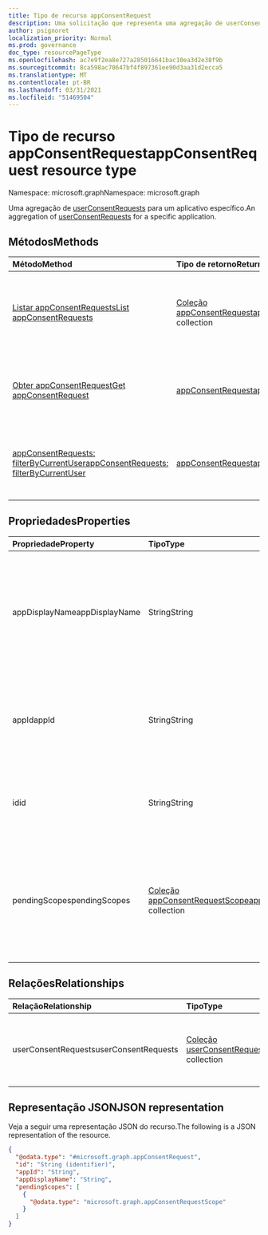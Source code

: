 ```yaml
---
title: Tipo de recurso appConsentRequest
description: Uma solicitação que representa uma agregação de userConsentRequests para um aplicativo específico.
author: psignoret
localization_priority: Normal
ms.prod: governance
doc_type: resourcePageType
ms.openlocfilehash: ac7e9f2ea8e727a285016641bac10ea3d2e38f9b
ms.sourcegitcommit: 8ca598ac70647bf4f897361ee90d3aa31d2ecca5
ms.translationtype: MT
ms.contentlocale: pt-BR
ms.lasthandoff: 03/31/2021
ms.locfileid: "51469504"
---
```

# <a name="appconsentrequest-resource-type"></a><span data-ttu-id="f563a-103">Tipo de recurso appConsentRequest</span><span class="sxs-lookup"><span data-stu-id="f563a-103">appConsentRequest resource type</span></span>

<span data-ttu-id="f563a-104">Namespace: microsoft.graph</span><span class="sxs-lookup"><span data-stu-id="f563a-104">Namespace: microsoft.graph</span></span>

<span data-ttu-id="f563a-105">Uma agregação de [userConsentRequests](../resources/userconsentrequest.md) para um aplicativo específico.</span><span class="sxs-lookup"><span data-stu-id="f563a-105">An aggregation of [userConsentRequests](../resources/userconsentrequest.md) for a specific application.</span></span>

## <a name="methods"></a><span data-ttu-id="f563a-106">Métodos</span><span class="sxs-lookup"><span data-stu-id="f563a-106">Methods</span></span>

|<span data-ttu-id="f563a-107">Método</span><span class="sxs-lookup"><span data-stu-id="f563a-107">Method</span></span>|<span data-ttu-id="f563a-108">Tipo de retorno</span><span class="sxs-lookup"><span data-stu-id="f563a-108">Return type</span></span>|<span data-ttu-id="f563a-109">Descrição</span><span class="sxs-lookup"><span data-stu-id="f563a-109">Description</span></span>|
|:---|:---|:---|
|[<span data-ttu-id="f563a-110">Listar appConsentRequests</span><span class="sxs-lookup"><span data-stu-id="f563a-110">List appConsentRequests</span></span>](../api/appconsentrequest-list.md)|<span data-ttu-id="f563a-111">[Coleção appConsentRequest](../resources/appconsentrequest.md)</span><span class="sxs-lookup"><span data-stu-id="f563a-111">[appConsentRequest](../resources/appconsentrequest.md) collection</span></span>|<span data-ttu-id="f563a-112">Obter uma lista dos [objetos appConsentRequest](../resources/appconsentrequest.md) e suas propriedades.</span><span class="sxs-lookup"><span data-stu-id="f563a-112">Get a list of the [appConsentRequest](../resources/appconsentrequest.md) objects and their properties.</span></span>|
|[<span data-ttu-id="f563a-113">Obter appConsentRequest</span><span class="sxs-lookup"><span data-stu-id="f563a-113">Get appConsentRequest</span></span>](../api/appconsentrequest-get.md)|[<span data-ttu-id="f563a-114">appConsentRequest</span><span class="sxs-lookup"><span data-stu-id="f563a-114">appConsentRequest</span></span>](../resources/appconsentrequest.md)|<span data-ttu-id="f563a-115">Leia as propriedades e as relações de um [objeto appConsentRequest.](../resources/appconsentrequest.md)</span><span class="sxs-lookup"><span data-stu-id="f563a-115">Read the properties and relationships of an [appConsentRequest](../resources/appconsentrequest.md) object.</span></span>|
|[<span data-ttu-id="f563a-116">appConsentRequests: filterByCurrentUser</span><span class="sxs-lookup"><span data-stu-id="f563a-116">appConsentRequests: filterByCurrentUser</span></span>](../api/appconsentrequest-filterByCurrentUser.md)|[<span data-ttu-id="f563a-117">appConsentRequest</span><span class="sxs-lookup"><span data-stu-id="f563a-117">appConsentRequest</span></span>](../resources/appconsentrequest.md)|<span data-ttu-id="f563a-118">Uma lista do [appConsentRequests](../resources/appconsentrequest.md) para o qual o usuário atual é o revistor</span><span class="sxs-lookup"><span data-stu-id="f563a-118">A list of the [appConsentRequests](../resources/appconsentrequest.md) for which the current user is the reviewer</span></span>|

## <a name="properties"></a><span data-ttu-id="f563a-119">Propriedades</span><span class="sxs-lookup"><span data-stu-id="f563a-119">Properties</span></span>

|<span data-ttu-id="f563a-120">Propriedade</span><span class="sxs-lookup"><span data-stu-id="f563a-120">Property</span></span>|<span data-ttu-id="f563a-121">Tipo</span><span class="sxs-lookup"><span data-stu-id="f563a-121">Type</span></span>|<span data-ttu-id="f563a-122">Descrição</span><span class="sxs-lookup"><span data-stu-id="f563a-122">Description</span></span>|
|:---|:---|:---|
|<span data-ttu-id="f563a-123">appDisplayName</span><span class="sxs-lookup"><span data-stu-id="f563a-123">appDisplayName</span></span>|<span data-ttu-id="f563a-124">String</span><span class="sxs-lookup"><span data-stu-id="f563a-124">String</span></span>|<span data-ttu-id="f563a-125">O nome de exibição do aplicativo para o qual o consentimento é solicitado.</span><span class="sxs-lookup"><span data-stu-id="f563a-125">The display name of the app for which consent is requested.</span></span> <span data-ttu-id="f563a-126">Obrigatório.</span><span class="sxs-lookup"><span data-stu-id="f563a-126">Required.</span></span> <span data-ttu-id="f563a-127">Suporta `$filter` ( `eq` somente) e `$orderby` .</span><span class="sxs-lookup"><span data-stu-id="f563a-127">Supports `$filter` (`eq` only) and `$orderby`.</span></span> |
|<span data-ttu-id="f563a-128">appId</span><span class="sxs-lookup"><span data-stu-id="f563a-128">appId</span></span>|<span data-ttu-id="f563a-129">String</span><span class="sxs-lookup"><span data-stu-id="f563a-129">String</span></span>|<span data-ttu-id="f563a-130">O identificador do aplicativo.</span><span class="sxs-lookup"><span data-stu-id="f563a-130">The identifier of the application.</span></span> <span data-ttu-id="f563a-131">Obrigatório.</span><span class="sxs-lookup"><span data-stu-id="f563a-131">Required.</span></span> <span data-ttu-id="f563a-132">Suporta `$filter` ( `eq` somente) e `$orderby` .</span><span class="sxs-lookup"><span data-stu-id="f563a-132">Supports `$filter` (`eq` only) and `$orderby`.</span></span> |
|<span data-ttu-id="f563a-133">id</span><span class="sxs-lookup"><span data-stu-id="f563a-133">id</span></span>|<span data-ttu-id="f563a-134">String</span><span class="sxs-lookup"><span data-stu-id="f563a-134">String</span></span>|<span data-ttu-id="f563a-135">O identificador da solicitação de consentimento do aplicativo.</span><span class="sxs-lookup"><span data-stu-id="f563a-135">The identifier of the app consent request.</span></span> <span data-ttu-id="f563a-136">Obrigatório.</span><span class="sxs-lookup"><span data-stu-id="f563a-136">Required.</span></span>|
|<span data-ttu-id="f563a-137">pendingScopes</span><span class="sxs-lookup"><span data-stu-id="f563a-137">pendingScopes</span></span>|<span data-ttu-id="f563a-138">[Coleção appConsentRequestScope](../resources/appconsentrequestscope.md)</span><span class="sxs-lookup"><span data-stu-id="f563a-138">[appConsentRequestScope](../resources/appconsentrequestscope.md) collection</span></span>|<span data-ttu-id="f563a-139">Uma lista de escopos pendentes aguardando aprovação.</span><span class="sxs-lookup"><span data-stu-id="f563a-139">A list of pending scopes waiting for approval.</span></span> <span data-ttu-id="f563a-140">Isso será vazio se o consentType for `Static` .</span><span class="sxs-lookup"><span data-stu-id="f563a-140">This is empty if the consentType is `Static`.</span></span> <span data-ttu-id="f563a-141">Obrigatório.</span><span class="sxs-lookup"><span data-stu-id="f563a-141">Required.</span></span>|

## <a name="relationships"></a><span data-ttu-id="f563a-142">Relações</span><span class="sxs-lookup"><span data-stu-id="f563a-142">Relationships</span></span>

|<span data-ttu-id="f563a-143">Relação</span><span class="sxs-lookup"><span data-stu-id="f563a-143">Relationship</span></span>|<span data-ttu-id="f563a-144">Tipo</span><span class="sxs-lookup"><span data-stu-id="f563a-144">Type</span></span>|<span data-ttu-id="f563a-145">Descrição</span><span class="sxs-lookup"><span data-stu-id="f563a-145">Description</span></span>|
|:---|:---|:---|
|<span data-ttu-id="f563a-146">userConsentRequests</span><span class="sxs-lookup"><span data-stu-id="f563a-146">userConsentRequests</span></span>|<span data-ttu-id="f563a-147">[Coleção userConsentRequest](../resources/userconsentrequest.md)</span><span class="sxs-lookup"><span data-stu-id="f563a-147">[userConsentRequest](../resources/userconsentrequest.md) collection</span></span>|<span data-ttu-id="f563a-148">Uma lista de solicitações pendentes de consentimento do usuário.</span><span class="sxs-lookup"><span data-stu-id="f563a-148">A list of pending user consent requests.</span></span>|

## <a name="json-representation"></a><span data-ttu-id="f563a-149">Representação JSON</span><span class="sxs-lookup"><span data-stu-id="f563a-149">JSON representation</span></span>

<span data-ttu-id="f563a-150">Veja a seguir uma representação JSON do recurso.</span><span class="sxs-lookup"><span data-stu-id="f563a-150">The following is a JSON representation of the resource.</span></span>
<!-- {
  "blockType": "resource",
  "keyProperty": "id",
  "@odata.type": "microsoft.graph.appConsentRequest",
  "openType": false
}
-->
``` json
{
  "@odata.type": "#microsoft.graph.appConsentRequest",
  "id": "String (identifier)",
  "appId": "String",
  "appDisplayName": "String",
  "pendingScopes": [
    {
      "@odata.type": "microsoft.graph.appConsentRequestScope"
    }
  ]
}
```
